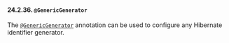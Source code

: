 #### 24.2.36. `@GenericGenerator`

<div class="paragraph">

The [`@GenericGenerator`](https://docs.jboss.org/hibernate/orm/5.2/javadocs/org/hibernate/annotations/GenericGenerator.html) annotation can be used to configure any Hibernate identifier generator.

</div>
</div>
<div class="sect3">

